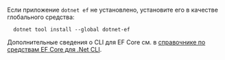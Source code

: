 Если приложение `dotnet ef` не установлено, установите его в качестве глобального средства:

```dotnetcli
  dotnet tool install --global dotnet-ef
```

Дополнительные сведения о CLI для EF Core см. в [справочнике по средствам EF Core для .Net CLI](/ef/core/miscellaneous/cli/dotnet).